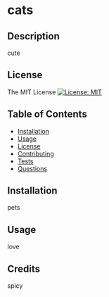 # cats
  ## Description
  cute 

  ## License
  The MIT License
  [![License: MIT](https://img.shields.io/badge/License-MIT-yellow.svg)](https://opensource.org/licenses/MIT)

  

  
  ## Table of Contents
  * [Installation](#installation)
  * [Usage](#usage)
  * [License](#license)
  * [Contributing](#contributing)
  * [Tests](#tests)
  * [Questions](#questions)
  
  ## Installation
  pets
  
  ## Usage
  love
  
  ## Credits
  spicy
  


